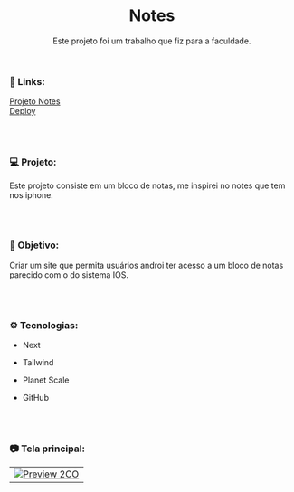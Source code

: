 <h1 align="center">Notes</h1>
<p align="center">Este projeto foi um trabalho que fiz para a faculdade.</p> <br />

### 🔗 Links:
<a href="https://github.com/LucasTKP/Notes">Projeto Notes</a></br>
<a href="https://notes-lucastkp.vercel.app/">Deploy</a></br>

</br>
</br>

### 💻 Projeto:

Este projeto consiste em um bloco de notas, me inspirei no notes que tem nos iphone.

<br /> <br />

### 🎯 Objetivo:

Criar um site que permita usuários androi ter acesso a um bloco de notas parecido com o do sistema IOS.

<br /> <br />

### ⚙️ Tecnologias:

- Next
- Tailwind
- Planet Scale
- GitHub

  <br /> <br />

### 📷 Tela principal:


<table><td>
  <a href="https://notes-lucastkp.vercel.app/">
    <img src="https://github.com/LucasTKP/Notes/assets/101598532/a33009cc-6a02-4dea-b7cb-386e1caa7f2c" alt="Preview 2CO"/>
  </a>
</td></table>


<br />
